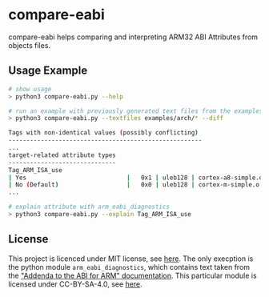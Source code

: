 # compare-eabi
compare-eabi helps comparing and interpreting ARM32 ABI Attributes from objects files.


## Usage Example

```bash
# show usage
> python3 compare-eabi.py --help

# run an example with previously generated text files from the examples/ folder.
> python3 compare-eabi.py --textfiles examples/arch/* --diff

Tags with non-identical values (possibly conflicting)
------------------------------------------------------
...
target-related attribute types
------------------------------
Tag_ARM_ISA_use
| Yes                            |   0x1 | uleb128 | cortex-a8-simple.o.txt     |
| No (Default)                   |   0x0 | uleb128 | cortex-m-simple.o.         |
...

# explain attribute with arm_eabi_diagnostics
> python3 compare-eabi.py --explain Tag_ARM_ISA_use
```

## License

This project is licenced under MIT license, see [here](LICENSE). The only execption is the python module ``arm_eabi_diagnostics``, which contains text taken from the ["Addenda to the ABI for ARM" documentation](https://github.com/ARM-software/abi-aa/blob/fe46d4335d87e792991ceab9c8fd7b79f927a918/addenda32/addenda32.rst). This particular module is licensed under CC-BY-SA-4.0, see [here](arm_eabi_diagnostics/LICENSE).

